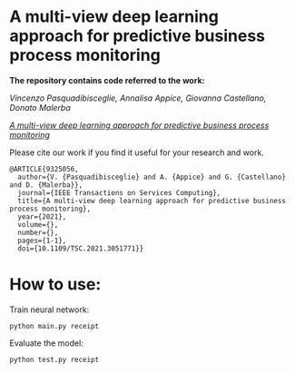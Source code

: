 # A multi-view deep learning approach for predictive business process monitoring

**The repository contains code referred to the work:**

*Vincenzo Pasquadibisceglie, Annalisa Appice, Giovanna Castellano, Donato Malerba*

[*A multi-view deep learning approach for predictive business process monitoring*](https://ieeexplore.ieee.org/abstract/document/9325056)

Please cite our work if you find it useful for your research and work.

```
@ARTICLE{9325056,
  author={V. {Pasquadibisceglie} and A. {Appice} and G. {Castellano} and D. {Malerba}},
  journal={IEEE Transactions on Services Computing}, 
  title={A multi-view deep learning approach for predictive business process monitoring}, 
  year={2021},
  volume={},
  number={},
  pages={1-1},
  doi={10.1109/TSC.2021.3051771}}
```

# How to use:

Train neural network:
```
python main.py receipt
```
Evaluate the model:
```
python test.py receipt
```
